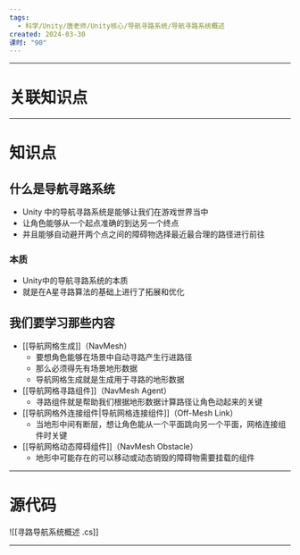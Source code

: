 ```yaml
---
tags:
  - 科学/Unity/唐老师/Unity核心/导航寻路系统/导航寻路系统概述
created: 2024-03-30
课时: "90"
---
```


---
# 关联知识点



---
# 知识点

## 什么是导航寻路系统

- Unity 中的导航寻路系统是能够让我们在游戏世界当中
- 让角色能够从一个起点准确的到达另一个终点
- 并且能够自动避开两个点之间的障碍物选择最近最合理的路径进行前往
### 本质

- Unity中的导航寻路系统的本质
- 就是在A星寻路算法的基础上进行了拓展和优化

## 我们要学习那些内容

- [[导航网格生成]]（NavMesh）
	- 要想角色能够在场景中自动寻路产生行进路径
	- 那么必须得先有场景地形数据
	- 导航网格生成就是生成用于寻路的地形数据
- [[导航网格寻路组件]]（NavMesh Agent）
	- 寻路组件就是帮助我们根据地形数据计算路径让角色动起来的关键
- [[导航网格外连接组件|导航网格连接组件]]（Off-Mesh Link）
	- 当地形中间有断层，想让角色能从一个平面跳向另一个平面，网格连接组件时关键
- [[导航网格动态障碍组件]]（NavMesh Obstacle）
	- 地形中可能存在的可以移动或动态销毁的障碍物需要挂载的组件

---
# 源代码

![[寻路导航系统概述 .cs]]

---
